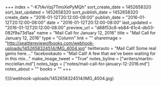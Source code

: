 +++
index = "-K7tAvVpj7TmoXePyMQh"
sort_create_date = 1452658320
sort_last_updated = 1452658320
sort_publish_date = 1452658320
create_date = "2016-01-12T20:12:00-08:00"
publish_date = "2016-01-12T20:12:00-08:00"
date = "2016-01-12T20:12:00-08:00"
last_updated = "2016-01-12T20:12:00-08:00"
preview_url = "d88f53c8-eb84-61c4-db03-082f9a73d1aa"
name = "Mail Call for January 12, 2016"
title = "Mail Call for January 12, 2016"
type = "Column"
link = ""
shareimage = "http://seattlereviewofbooks.com/webhook-uploads/1452658324514/IMG_4004.jpg"
twitterauto = "Mail Call! Some real gems here...."
facebookauto = "Mail Call! A few that we've been waiting for in this mix..."
make_image_tweet = "True"
notes_byline = ["writers/martin-mcclellan.md"]
notes_tags = ["notes/mail-call-for-january-12-2016.md"]
notes_about = ""
books = ""
+++
<p class="image">![](/webhook-uploads/1452658324514/IMG_4004.jpg)</p>
